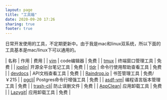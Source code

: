 ```yaml
---
layout: page
title: "工具箱"
date: 2020-09-20 17:26
sharing: true
footer: true
---
```


日常开发使用的工具，不定期更新中。由于我是mac和linux双系统，所以下面的工具基本是mac/linux下可以通用的。

| 名称 | 作用 | 费用 |
| [vim](https://www.vim.org/) | code编辑器 | 免费 |
| [tmux](http://tmux.github.io/) | 终端窗口管理工具 | 免费 |
| [joplin](https://joplinapp.org/)| 开源全平台笔记工具 | 免费 |
| [tldr](https://github.com/tldr-pages/tldr) | 命令行使用帮助查看工具 | 免费 |
| [devdocs](https://devdocs.io/) | API文档查看工具 | 免费 |
| [Raindrop.io](https://raindrop.io/) | 书签管理工具 | 免费/￥215 |
| [pgcli](https://www.pgcli.com/)| Postgres命令行增强工具 | 免费 |
| [asdf-vm](https://github.com/asdf-vm/asdf)| 编程语言版本管理工具 | 免费 |
| [trash-cli](https://pypi.org/project/trash-cli/)| 防止误删文件 | 免费 |
| [AppClean](https://freemacsoft.net/appcleaner/)| 应用卸载工具 | 免费 |
| [Lazygit](https://github.com/jesseduffield/lazygit)| 应用卸载工具 | 免费 |
